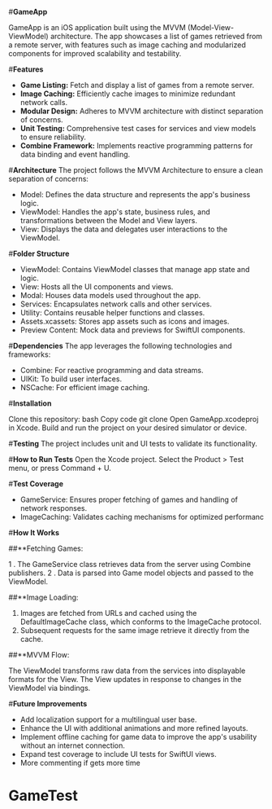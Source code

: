 #**GameApp**

GameApp is an iOS application built using the MVVM (Model-View-ViewModel) architecture. The app showcases a list of games retrieved from a remote server, with features such as image caching and modularized components for improved scalability and testability.

#**Features**
* **Game Listing:** Fetch and display a list of games from a remote server.
* **Image Caching:** Efficiently cache images to minimize redundant network calls.
* **Modular Design:** Adheres to MVVM architecture with distinct separation of concerns.
* **Unit Testing:** Comprehensive test cases for services and view models to ensure reliability.
* **Combine Framework:** Implements reactive programming patterns for data binding and event handling.



#**Architecture**
The project follows the MVVM Architecture to ensure a clean separation of concerns:

* Model: Defines the data structure and represents the app's business logic.
* ViewModel: Handles the app's state, business rules, and transformations between the Model and View layers.
* View: Displays the data and delegates user interactions to the ViewModel.


#**Folder Structure**
* ViewModel: Contains ViewModel classes that manage app state and logic.
* View: Hosts all the UI components and views.
* Modal: Houses data models used throughout the app.
* Services: Encapsulates network calls and other services.
* Utility: Contains reusable helper functions and classes.
* Assets.xcassets: Stores app assets such as icons and images.
* Preview Content: Mock data and previews for SwiftUI components.



#**Dependencies**
The app leverages the following technologies and frameworks:

* Combine: For reactive programming and data streams.
* UIKit: To build user interfaces.
* NSCache: For efficient image caching.


#**Installation**

Clone this repository:
bash
Copy code
git clone <repository-url>
Open GameApp.xcodeproj in Xcode.
Build and run the project on your desired simulator or device.


#**Testing**
The project includes unit and UI tests to validate its functionality.

#**How to Run Tests**
Open the Xcode project.
Select the Product > Test menu, or press Command + U.

#**Test Coverage**
* GameService: Ensures proper fetching of games and handling of network responses.
* ImageCaching: Validates caching mechanisms for optimized performanc


#**How It Works**

##**Fetching Games:

1 . The GameService class retrieves data from the server using Combine publishers.
2 . Data is parsed into Game model objects and passed to the ViewModel.

##**Image Loading:

1. Images are fetched from URLs and cached using the DefaultImageCache class, which conforms to the ImageCache protocol.
2. Subsequent requests for the same image retrieve it directly from the cache.

##**MVVM Flow:

The ViewModel transforms raw data from the services into displayable formats for the View.
The View updates in response to changes in the ViewModel via bindings.


#**Future Improvements**
* Add localization support for a multilingual user base.
* Enhance the UI with additional animations and more refined layouts.
* Implement offline caching for game data to improve the app's usability without an internet connection.
* Expand test coverage to include UI tests for SwiftUI views.
* More commenting if gets more time

# GameTest
